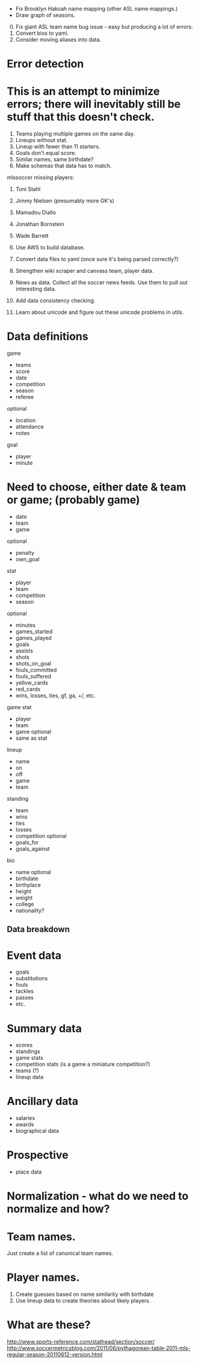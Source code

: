 

* Fix Brooklyn Hakoah name mapping (other ASL name mappings.)
* Draw graph of seasons.

0. Fix giant ASL team name bug issue - easy but producing a lot of errors.
1. Convert bios to yaml.
2. Consider moving aliases into data.

# Error detection

# This is an attempt to minimize errors; there will inevitably still be stuff that this doesn't check.

1. Teams playing multiple games on the same day.
2. Lineups without stat.
3. Lineup with fewer than 11 starters.
4. Goals don't equal score.
5. Similar names, same birthdate?
6. Make schemas that data has to match.

mlssoccer missing players:
1. Toni Stahl
2. Jimmy Nielsen (presumably more GK's)
3. Mamadou Diallo
4. Jonathan Bornstein
5. Wade Barrett


0. Use AWS to build database.
1. Convert data files to yaml (once sure it's being parsed correctly?)
2. Strengthen wiki scraper and canvass team, player data.
3. News as data. Collect all the soccer news feeds. Use them to pull out interesting data.
5. Add data consistency checking.
6. Learn about unicode and figure out these unicode problems in utils.

# Data definitions

game 
 - teams
 - score
 - date
 - competition
 - season
 - referee

 optional
 - location
 - attendance
 - notes

goal
 - player
 - minute

# Need to choose, either date & team or game; (probably game)
 - date
 - team
 - game
 
 optional
 - penalty
 - own_goal


stat
 - player
 - team
 - competition
 - season

 optional
 - minutes
 - games_started
 - games_played
 - goals
 - assists
 - shots
 - shots_on_goal
 - fouls_committed
 - fouls_suffered
 - yellow_cards
 - red_cards
 - wins, losses, ties, gf, ga, +/, etc.

game stat
 - player
 - team
 - game
 optional
 - same as stat

lineup
 - name
 - on
 - off
 - game
 - team


standing
 - team
 - wins
 - ties
 - losses
 - competition
 optional
 - goals_for
 - goals_against


bio
 - name
 optional
 - birthdate
 - birthplace
 - height
 - weight
 - college
 - nationality?


## Data breakdown

# Event data
 - goals
 - substitutions
 - fouls
 - tackles
 - passes
 - etc. 

# Summary data
 - scores
 - standings
 - game stats
 - competition stats (is a game a miniature competition?)
 - teams (?)
 - lineup data

# Ancillary data
 - salaries
 - awards
 - biographical data

# Prospective
 - place data


# Normalization - what do we need to normalize and how?

# Team names.

Just create a list of canonical team names.

# Player names.
1. Create guesses based on name similarity with birthdate
2. Use lineup data to create theories about likely players.

# What are these?
http://www.sports-reference.com/stathead/section/soccer/
http://www.soccermetricsblog.com/2011/06/pythagorean-table-2011-mls-regular-season-20110612-version.html

